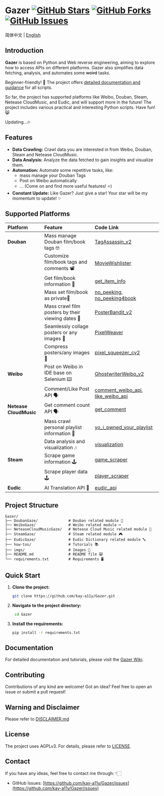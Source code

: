 # Gazer [![GitHub Stars](https://img.shields.io/github/stars/kay-a11y/Gazer.svg?style=social&label=Star&maxAge=2592000)](https://github.com/kay-a11y/Gazer/stargazers) [![GitHub Forks](https://img.shields.io/github/forks/kay-a11y/Gazer.svg?style=social&label=Fork&maxAge=2592000)](https://github.com/kay-a11y/Gazer/fork) [![GitHub Issues](https://img.shields.io/github/issues/kay-a11y/Gazer.svg)](https://github.com/kay-a11y/Gazer/issues)

简体中文 | [English](README_en.md)

## Introduction

**Gazer** is based on Python and Web  reverse engineering, aiming to explore how to access APIs on different platforms. Gazer also simplifies data fetching, analysis, and automates some ~~weird~~ tasks.

Beginner-friendly! 🌟 The project offers [detailed documentation and guidance](https://github.com/kay-a11y/Gazer/wiki) for all scripts.

So far, the project has supported platforms like Weibo, Douban, Steam, Netease CloudMusic, and Eudic, and will support more in the future! The project includes various practical and interesting Python scripts. Have fun! 😸

Updating...🔥

## Features

*   **Data Crawling:** Crawl data you are interested in from Weibo, Douban, Steam and Netease CloudMusic.
*   **Data Analysis:** Analyze the data fetched to gain insights and visualize them.
*   **Automation:** Automate some repetitive tasks, like:
    *   mass manage your Douban Tags
    *   Post on Weibo automatically
    *   ... (Come on and find more useful features! ⭐)
*   **Constant Update:** Like Gazer? Just give a star! Your star will be my momentum to update! ✨

## Supported Platforms

| Platform               | Feature                               | Code Link                                                   |
| :----------------- | :----------------------------------------------------------- | :---------------------------------------------------------------------------------------- |
| **Douban** | Mass manage Douban film/book tags 🤓                           | [TagAssassin_v2](/DoubanGaze/src/API/TagAssassin_v2.py)                                 |
|                    | Customize film/book tags and comments 📽️                              | [MovieWishlister](/DoubanGaze/src/API/MovieWishlister.py)                               |
|                    | Get film/book information 🎫                              | [get_item_info](/DoubanGaze/src/API/get_item_info.py)                               |
|                    | Mass set film/book as private🙊                 | [no_peeking](/DoubanGaze/src/no_peeking.py), [no_peeking4book](/DoubanGaze/src/no_peeking4book.py) |
|                    | Mass crawl film posters by their viewing dates 🧩                  | [PosterBandit_v2](/DoubanGaze/src/PosterBandit_v2.py)                                     |
|                    | Seamlessly collage posters or any images 📌                                   | [PixelWeaver](/DoubanGaze/utils/PixelWeaver.py)                                          |
|                    | Compress posters/any images  📌                                               | [pixel_squeezer_cv2](/DoubanGaze/utils/pixel_squeezer_cv2.py)                            |
| **Weibo**   | Post on Weibo in IDE base on Selenium ⌨️                         | [GhostwriterWeibo_v2](/WeiboGaze/src/GhostwriterWeibo_v2.py)                           |
|                    | Comment/Like Post API 🗣️                                       | [comment_weibo_api](/WeiboGaze/src/API/comment_weibo_api.py), [like_weibo_api](/WeiboGaze/src/API/like_weibo_api.py) |
| **Netease CloudMusic**     | Get comment count API 🗣️                                       | [get_comment](/NeteaseCloudMusicGaze/src/API/get_comment.py)                             |
|                    | Mass crawl personal playlist information 🎼                                       | [yo_i_pwned_your_playlist](/NeteaseCloudMusicGaze/src/yo_i_pwned_your_playlist.py)         |
|                    | Data analysis and visualization 🎶                                           | [visualization](/NeteaseCloudMusicGaze/src/visualization.py)                               |
| **Steam**         | Scrape game information 🕹️                                             | [game_scraper](/SteamGaze/src/game_scraper.py)                                           |
|                    | Scrape player data 🕹️                                             | [player_scraper](/SteamGaze/src/player_scraper.py)                                         |
| **Eudic**       | AI Translation API 🔣                                      | [eudic_api](/EudicGaze/src/eudic_api.py)                                                   |


## Project Structure

```
Gazer/
├── DoubanGaze/              # Douban related module 🫛
├── WeiboGaze/               # Weibo related module ⌨️
├── NeteaseCloudMusicGaze/   # Netease Cloud Music related module 🎵
├── SteamGaze/               # Steam related module 🎮
├── EudicGaze/               # Eudic Dictionary related module 🔤
├── how-tos/                 # Tutorials 📚
├── imgs/                    # Images 🧩
├── README.md                # README file 😸
└── requirements.txt         # Requirements 🖥️
```

## Quick Start

1.  **Clone the project:**

    ```bash
    git clone https://github.com/kay-a11y/Gazer.git
    ```

2.  **Navigate to the project directory:**
    ```bash
     cd Gazer
    ```

3.  **Install the requirements:**

    ```bash
    pip install -r requirements.txt
    ```

## Documentation

For detailed documentation and tutorials, please visit the [Gazer Wiki](https://github.com/kay-a11y/Gazer/wiki).

## Contributing

Contributions of any kind are welcome! Got an idea? Feel free to open an issue or submit a pull request!

## **Warning and Disclaimer**

Please refer to [DISCLAIMER.md](DISCLAIMER.md)

## License

The project uses AGPLv3. For details, please refer to [LICENSE](LICENSE).

## Contact

If you have any ideas, feel free to contact me through: 👇🏻

* GitHub Issues: [https://github.com/kay-a11y/Gazer/issues](https://github.com/kay-a11y/Gazer/issues)